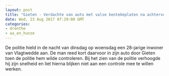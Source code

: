 ```yaml
---
layout: post
title: "Gieten - Verdachte van auto met valse kentekeplaten na achtervolging door politiehond aangehouden"
date: Wed, 23 Aug 2017 07:29:00 GMT
categories: 
- drenthe 
- aa_en_hunze 
---
```


De politie hield in de nacht van dinsdag op woensdag een 28-jarige inwoner van Vlagtwedde aan. De man reed kort daarvoor in zijn auto door Gieten toen de politie hem wilde controleren. Bij het zien van de politie verhoogde hij zijn snelheid en liet hierna blijken niet aan een controle mee te willen werken.
